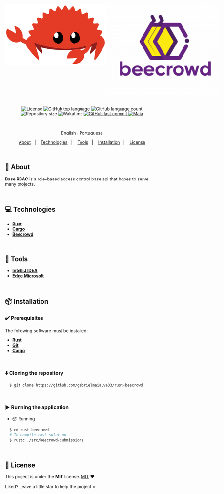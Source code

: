 <h1 style="display:inline-flex;">
  <img src=".github/assets/images/rust.svg" height="200" alt="rust">
  <img src=".github/assets/images/beecrowd.webp" height="300"  alt="rust">
</h1>

<p align="center">
  <img src="https://img.shields.io/github/license/gabrielmaialva33/rust-beecrowd?color=00b8d3?style=flat&logo=appveyor" alt="License" />
  <img src="https://img.shields.io/github/languages/top/gabrielmaialva33/rust-beecrowd?style=flat&logo=appveyor" alt="GitHub top language" >
  <img src="https://img.shields.io/github/languages/count/gabrielmaialva33/rust-beecrowd?style=flat&logo=appveyor" alt="GitHub language count" >
  <img src="https://img.shields.io/github/repo-size/gabrielmaialva33/rust-beecrowd?style=flat&logo=appveyor" alt="Repository size" >
  <img src="https://wakatime.com/badge/user/e61842d0-c588-4586-96a3-f0448a434be4/project/c603e886-6d86-4554-9b73-892a6fc04eb0.svg?style=flat&logo=appveyor" alt="Wakatime" >
  <a href="https://github.com/gabrielmaialva33/rust-beecrowd/commits/master">
    <img src="https://img.shields.io/github/last-commit/gabrielmaialva33/rust-beecrowd?style=flat&logo=appveyor" alt="GitHub last commit" >
    <img src="https://img.shields.io/badge/made%20by-Maia-15c3d6?style=flat&logo=appveyor" alt="Maia" >  
  </a>
</p>

<br>

<p align="center">
    <a href="README.md">English</a>
    ·
    <a href="README-pt.md">Portuguese</a>
</p>

<p align="center">
  <a href="#bookmark-about">About</a>&nbsp;&nbsp;&nbsp;|&nbsp;&nbsp;&nbsp;
  <a href="#computer-technologies">Technologies</a>&nbsp;&nbsp;&nbsp;|&nbsp;&nbsp;&nbsp;
  <a href="#wrench-tools">Tools</a>&nbsp;&nbsp;&nbsp;|&nbsp;&nbsp;&nbsp;
  <a href="#package-installation">Installation</a>&nbsp;&nbsp;&nbsp;|&nbsp;&nbsp;&nbsp;
  <a href="#memo-license">License</a>
</p>

<br>

## :bookmark: About

**Base RBAC** is a role-based access control base api that hopes to serve many projects.

<br>

## :computer: Technologies

- **[Rust](https://www.rust-lang.org/)**
- **[Cargo](https://crates.io/)**
- **[Beecrowd](https://www.beecrowd.com.br/judge)**

<br>

## :wrench: Tools

- **[IntelliJ IDEA](https://www.jetbrains.com/idea/)**
- **[Edge Microsoft](https://www.microsoft.com/en-us/edge/)**

<br>

## :package: Installation

### :heavy_check_mark: **Prerequisites**

The following software must be installed:

- **[Rust](https://www.rust-lang.org/tools/install)**
- **[Git](https://git-scm.com/)**
- **[Cargo](https://doc.rust-lang.org/cargo/getting-started/installation.html)**

<br>

### :arrow_down: **Cloning the repository**

```sh
  $ git clone https://github.com/gabrielmaialva33/rust-beecrowd
```

<br>

### :arrow_forward: **Running the application**

- :package: Running

```sh
  $ cd rust-beecrowd
  # To compile rust solution
  $ rustc ./src/beecrowd-submissions
```

<br>

## :memo: License

This project is under the **MIT** license. [MIT](./LICENSE) ❤️

Liked? Leave a little star to help the project ⭐